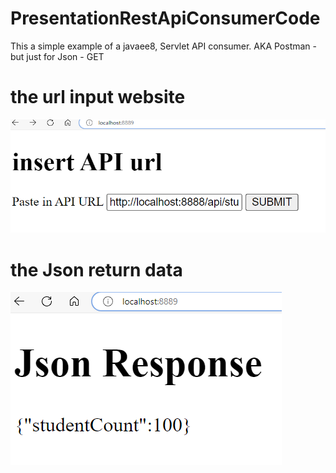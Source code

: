 # PresentationRestApiConsumerCode
This a simple example of a javaee8, Servlet API consumer. AKA Postman - but just for Json - GET
# the url input website
![img2.png](img2.png)
# the Json return data
![img3.png](img3.png)